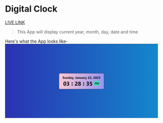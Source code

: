 # Digital Clock

[LIVE LINK](https://shubhamore.github.io/digital-clock/)

> This App will display current year, month, day, date and time

Here's what the App looks like-
![screenshot](screenshot.png)